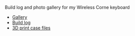 Build log and photo gallery for my Wireless Corne keyboard

- [Gallery]()
- [Build log](https://github.com/jhelvy/wireless-corne/tree/main/build)
- [3D print case files](https://github.com/jhelvy/wireless-corne/tree/main/case_files)
